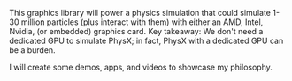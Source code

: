 This graphics library will power a physics simulation that could simulate 1-30 million particles (plus interact with them) with either an AMD, Intel, Nvidia, (or embedded) graphics card. Key takeaway: We don't need a dedicated GPU to simulate PhysX; in fact, PhysX with a dedicated GPU can be a burden.

I will create some demos, apps, and videos to showcase my philosophy.
